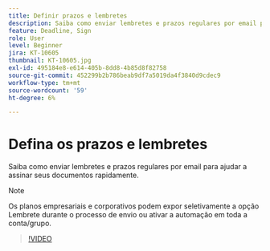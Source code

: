 ```yaml
---
title: Definir prazos e lembretes
description: Saiba como enviar lembretes e prazos regulares por email para ajudar a assinar seus documentos rapidamente
feature: Deadline, Sign
role: User
level: Beginner
jira: KT-10605
thumbnail: KT-10605.jpg
exl-id: 495184e8-e614-405b-8dd8-4b85d8f82758
source-git-commit: 452299b2b786beab9df7a5019da4f3840d9cdec9
workflow-type: tm+mt
source-wordcount: '59'
ht-degree: 6%

---
```


# Defina os prazos e lembretes

Saiba como enviar lembretes e prazos regulares por email para ajudar a assinar seus documentos rapidamente.

>[!NOTE]
>
>Os planos empresariais e corporativos podem expor seletivamente a opção Lembrete durante o processo de envio ou ativar a automação em toda a conta/grupo.

>[!VIDEO](https://video.tv.adobe.com/v/3425318?quality=12&learn=on&hidetitle=true&captions=por_br)

